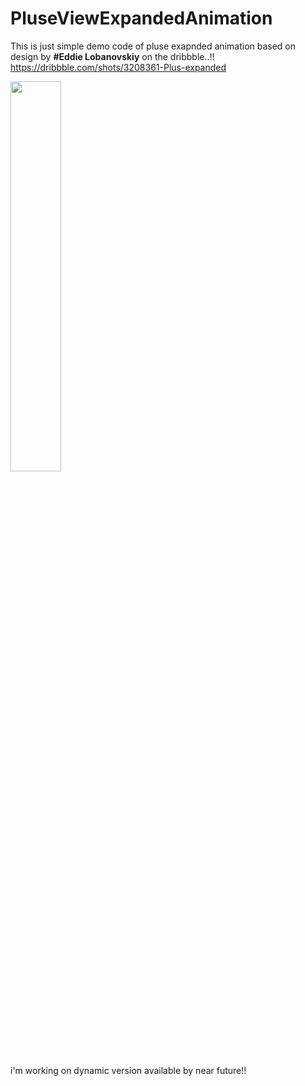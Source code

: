 # PluseViewExpandedAnimation
This is just simple demo code of pluse exapnded animation based on design by <b>#Eddie Lobanovskiy</b> on the dribbble..!!
<a href="https://dribbble.com/shots/3208361-Plus-expanded">https://dribbble.com/shots/3208361-Plus-expanded</a>
</br>

<img src="https://cloud.githubusercontent.com/assets/14991878/25173078/841c7e54-2510-11e7-99c2-32346bf383bd.gif" width="40%"></img> 
</br>

i'm working on dynamic version available by near future!!

